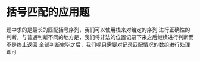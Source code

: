 # 括号匹配的应用题

题中求的是最长的匹配括号序列，我们可以使用栈来对给定的序列
进行正确性的判断，与普通判断不同的地方是，我们将非法的位置记录下来之后继续进行判断而不是终止返回
全部判断完毕之后，我们呢只需要对记录匹配情况的数组进行处理即可